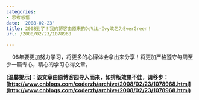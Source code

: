 ```yaml
---
categories:
- 思考感悟
date: '2008-02-23'
title: 2008到了！我的博客由原来的DeViL→Ivy改名为EverGreen！
url: /2008/02/23/1078968

---
```



&nbsp;&nbsp;&nbsp;&nbsp;08年要更加努力学习，将更多的心得体会拿出来分享！将更加严格遵守每周至少一篇专心，精心的学习心得文章。

**[温馨提示]：该文章由原博客园导入而来，如排版效果不佳，请移步：[http://www.cnblogs.com/coderzh/archive/2008/02/23/1078968.html](http://www.cnblogs.com/coderzh/archive/2008/02/23/1078968.html)**